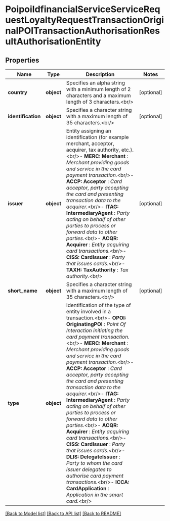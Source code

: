 # PoipoiIdfinancialServiceServiceRequestLoyaltyRequestTransactionOriginalPOITransactionAuthorisationResultAuthorisationEntity

## Properties
Name | Type | Description | Notes
------------ | ------------- | ------------- | -------------
**country** | **object** | Specifies an alpha string with a minimum length of 2 characters and a maximum length of 3 characters.&lt;br/&gt; | [optional] 
**identification** | **object** | Specifies a character string with a maximum length of 35 characters.&lt;br/&gt; | [optional] 
**issuer** | **object** | Entity assigning an identification (for example merchant, acceptor, acquirer, tax authority, etc.).&lt;br/&gt;- **MERC: Merchant**  : *Merchant providing goods and service in the card payment transaction.*&lt;br/&gt;- **ACCP: Acceptor**  : *Card acceptor, party accepting the card and presenting transaction data to the acquirer.*&lt;br/&gt;- **ITAG: IntermediaryAgent**  : *Party acting on behalf of other parties to process or forward data to other parties.*&lt;br/&gt;- **ACQR: Acquirer**  : *Entity acquiring card transactions.*&lt;br/&gt;- **CISS: CardIssuer**  : *Party that issues cards.*&lt;br/&gt;- **TAXH: TaxAuthority**  : *Tax authority.*&lt;br/&gt; | [optional] 
**short_name** | **object** | Specifies a character string with a maximum length of 35 characters.&lt;br/&gt; | [optional] 
**type** | **object** | Identification of the type of entity involved in a transaction.&lt;br/&gt;- **OPOI: OriginatingPOI**  : *Point Of Interaction initiating the card payment transaction.*&lt;br/&gt;- **MERC: Merchant**  : *Merchant providing goods and service in the card payment transaction.*&lt;br/&gt;- **ACCP: Acceptor**  : *Card acceptor, party accepting the card and presenting transaction data to the acquirer.*&lt;br/&gt;- **ITAG: IntermediaryAgent**  : *Party acting on behalf of other parties to process or forward data to other parties.*&lt;br/&gt;- **ACQR: Acquirer**  : *Entity acquiring card transactions.*&lt;br/&gt;- **CISS: CardIssuer**  : *Party that issues cards.*&lt;br/&gt;- **DLIS: DelegateIssuer**  : *Party to whom the card issuer delegates to authorise card payment transactions.*&lt;br/&gt;- **ICCA: CardApplication**  : *Application in the smart card.*&lt;br/&gt; | 

[[Back to Model list]](../README.md#documentation-for-models) [[Back to API list]](../README.md#documentation-for-api-endpoints) [[Back to README]](../README.md)

